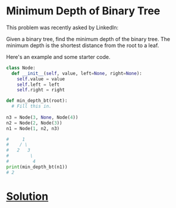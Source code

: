 # Minimum Depth of Binary Tree

This problem was recently asked by LinkedIn:

Given a binary tree, find the minimum depth of the binary tree. The minimum depth is the shortest distance from the root to a leaf.

Here's an example and some starter code.

```python
class Node:
  def __init__(self, value, left=None, right=None):
    self.value = value
    self.left = left
    self.right = right

def min_depth_bt(root):
  # Fill this in.
  
n3 = Node(3, None, Node(4))
n2 = Node(2, Node(3))
n1 = Node(1, n2, n3)

#     1
#    / \
#   2   3
#        \
#         4
print(min_depth_bt(n1))
# 2
```

# [Solution](solution.md)